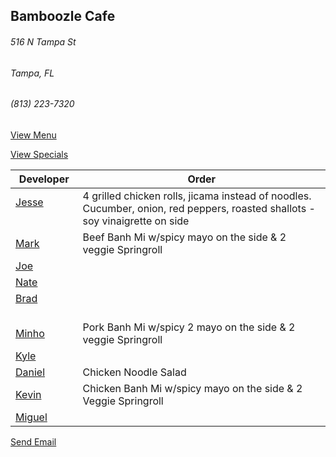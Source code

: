 ## Bamboozle Cafe
###### 516 N Tampa St
###### Tampa, FL
###### (813) 223-7320

[View Menu](http://bamboozlecafe.com/bamboozle-cafe-lunch-menu/)

[View Specials](http://bamboozlecafe.com/bamboozle-cafe-lunch-specials/)

Developer     | Order
--------------|---------------------
[Jesse](https://github.com/jessecurry)              | 4 grilled chicken rolls, jicama instead of noodles. Cucumber, onion, red peppers, roasted shallots - soy vinaigrette on side
[Mark](http://github.com/mark-smithtb)              | Beef Banh Mi w/spicy mayo on the side & 2 veggie Springroll
[Joe](https://github.com/Montchat)                  | 
[Nate](https://github.com/thunemn)                  | 
[Brad](https://github.com/bself)                    | 
[Minho](https://github.com/minhochoi)               | Pork Banh Mi w/spicy 2 mayo on the side & 2 veggie Springroll
[Kyle](https://github.com/kjswartz)                 | 
[Daniel](https://github.come/dtartaglia)            | Chicken Noodle Salad
[Kevin]()                                           | Chicken Banh Mi w/spicy mayo on the side & 2 Veggie Springroll
[Miguel](https://github.com/MiguelBrito1086)        | 

<a href="mailto:info@bamboozlecafe.com?cc=bamboozlecafe@gmail.com&subject=11:30am%20Haneke%20Design%20Developer Lunch&body=https%3A%2F%2Fgithub.com%2Fhanekedesign%2Fdeveloper-lunch%2Fblob%2Fmaster%2Fbamboozle.md">Send Email</a>
